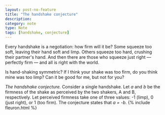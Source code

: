 ```yaml
---
layout: post-no-feature
title: "The handshake conjecture"
description:
category: note
type: Note
tags: [handshake, conjecture]
---
```


Every handshake is a negotiation: how firm will it be? Some squeeze too soft, leaving their hand soft and limp. Others squeeze too hard, crushing their partner's hand. And then there are those who squeeze just right — perfectly firm — and all is right with the world.

Is hand-shaking symmetric? If I think your shake was too firm, do you think mine was too limp? Can it be good for me, but not for you?

*The handshake conjecture.* Consider a single handshake. Let *a* and *b* be the firmness of the shake as perceived by the two shakers, A and B, respectively. Let perceived firmness take one of three values: -1 (limp), 0 (just right), or 1 (too firm). The conjecture states that *a = -b*. {% include fleuron.html %}
